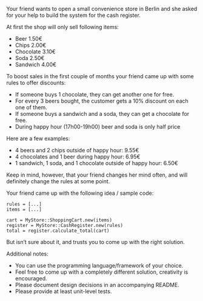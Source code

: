 Your friend wants to open a small convenience store in Berlin and she asked for your help to build the system for the cash register.

At first the shop will only sell following items:

- Beer 1.50€
- Chips 2.00€
- Chocolate 3.10€
- Soda 2.50€
- Sandwich 4.00€

To boost sales in the first couple of months your friend came up with some rules to offer discounts:

- If someone buys 1 chocolate, they can get another one for free.
- For every 3 beers bought, the customer gets a 10% discount on each one of them.
- If someone buys a sandwich and a soda, they can get a chocolate for free.
- During happy hour (17h00-19h00) beer and soda is only half price

Here are a few examples:

- 4 beers and 2 chips outside of happy hour: 9.55€
- 4 chocolates and 1 beer during happy hour: 6.95€
- 1 sandwich, 1 soda, and 1 chocolate outside of happy hour: 6.50€

Keep in mind, however, that your friend changes her mind often, and will definitely change the rules at some point.

Your friend came up with the following idea / sample code:

```
rules = [...]
items = [...]

cart = MyStore::ShoppingCart.new(items)
register = MyStore::CashRegister.new(rules)
total = register.calculate_total(cart)
```

But isn’t sure about it, and trusts you to come up with the right solution.

Additional notes:

* You can use the programming language/framework of your choice.
* Feel free to come up with a completely different solution, creativity is encouraged.
* Please document design decisions in an accompanying README.
* Please provide at least unit-level tests.